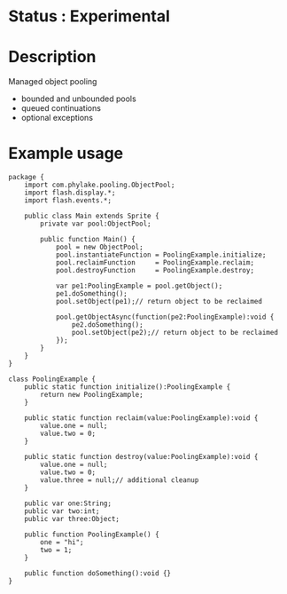 Status : Experimental
=====================

Description
===========

Managed object pooling

- bounded and unbounded pools
- queued continuations
- optional exceptions

Example usage
=============

    package {
        import com.phylake.pooling.ObjectPool;
        import flash.display.*;
        import flash.events.*;

        public class Main extends Sprite {
            private var pool:ObjectPool;

            public function Main() {
                pool = new ObjectPool;
                pool.instantiateFunction = PoolingExample.initialize;
                pool.reclaimFunction     = PoolingExample.reclaim;
                pool.destroyFunction     = PoolingExample.destroy;

                var pe1:PoolingExample = pool.getObject();
                pe1.doSomething();
                pool.setObject(pe1);// return object to be reclaimed

                pool.getObjectAsync(function(pe2:PoolingExample):void {
                    pe2.doSomething();
                    pool.setObject(pe2);// return object to be reclaimed
                });
            }
        }
    }

    class PoolingExample {
        public static function initialize():PoolingExample {
            return new PoolingExample;
        }

        public static function reclaim(value:PoolingExample):void {
            value.one = null;
            value.two = 0;
        }

        public static function destroy(value:PoolingExample):void {
            value.one = null;
            value.two = 0;
            value.three = null;// additional cleanup
        }

        public var one:String;
        public var two:int;
        public var three:Object;

        public function PoolingExample() {
            one = "hi";
            two = 1;
        }

        public function doSomething():void {}
    }
